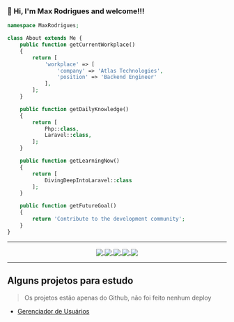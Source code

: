 ### 👋 Hi, I'm Max Rodrigues and welcome!!!

```php
namespace MaxRodrigues;

class About extends Me {
    public function getCurrentWorkplace() 
    {
        return [
            'workplace' => [
                'company' => 'Atlas Technologies',
                'position' => 'Backend Engineer' 
            ],
        ];
    }

    public function getDailyKnowledge() 
    {
        return [
            Php::class,
            Laravel::class,
        ];
    }

    public function getLearningNow() 
    {
        return [
            DivingDeepIntoLaravel::class
        ];
    }

    public function getFutureGoal()
    {
        return 'Contribute to the development community';
    }
}
```

---
<!--
<p align="center">
  <a href="https://github.com/maxrodrigues">
    <img align="center" height="180em" src="https://github-readme-stats.vercel.app/api?username=maxrodrigues&count_private=true&show_icons=true&theme=merko">
  </a>
  <a href="https://github.com/maxrodrigues">
    <img align="center" height="180em" src="https://github-readme-stats.vercel.app/api/top-langs/?username=maxrodrigues&layout=compact&theme=merko&hide=css">
  </a>
</p>
-->
  
<p align="center">
  <a href="https://api.whatsapp.com/send?phone=5527998670199&text=Oi%20Max%2C%20tudo%20bem%3F%20Peguei%20seu%20contato%20no%20github!">
    <img align="center" src="https://img.shields.io/badge/WhatsApp-25D366?style=for-the-badge&logo=whatsapp&logoColor=white">
  </a>
  <a href="mailto:maxuel.rodrigues@gmail.com">
  <img align="center" src="https://img.shields.io/badge/Gmail-D14836?style=for-the-badge&logo=gmail&logoColor=white">
  </a>
  <a href="https://www.instagram.com/maxuelrodrigues/">
  <img align="center" src="https://img.shields.io/badge/Instagram-E4405F?style=for-the-badge&logo=instagram&logoColor=white">
  </a>
  <a href="https://twitter.com/Max_Rodrigues">
  <img align="center" src="https://img.shields.io/badge/Twitter-1DA1F2?style=for-the-badge&logo=twitter&logoColor=white">
  </a>
  <a href="https://www.linkedin.com/in/maxuel-rodrigues">
  <img align="center" src="https://img.shields.io/badge/LinkedIn-0077B5?style=for-the-badge&logo=linkedin&logoColor=white">
  </a>
</p>

---

## Alguns projetos para estudo
> Os projetos estão apenas do Github, não foi feito nenhum deploy

- [Gerenciador de Usuários](https://github.com/maxrodrigues/max-user-management)

<!--
**maxrodrigues/maxrodrigues** is a ✨ _special_ ✨ repository because its `README.md` (this file) appears on your GitHub profile.

Here are some ideas to get you started:

<p>
  <img width="50" src="https://github.com/devicons/devicon/blob/master/icons/php/php-plain.svg">
</p>

- 🔭 I’m currently working on ...
- 🌱 I’m currently learning ...
- 👯 I’m looking to collaborate on ...
- 🤔 I’m looking for help with ...
- 💬 Ask me about ...
- 📫 How to reach me: ...
- 😄 Pronouns: ...
- ⚡ Fun fact: ...
-->
